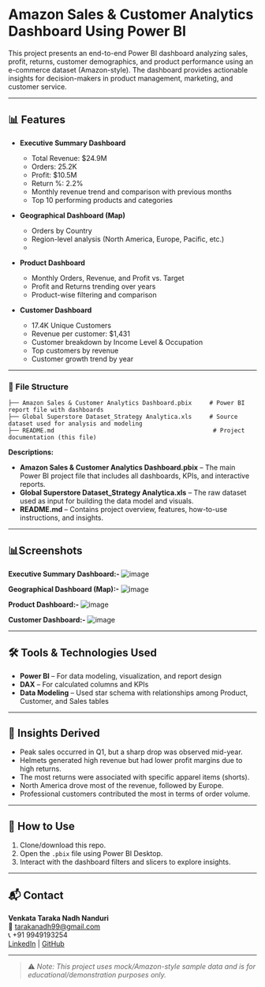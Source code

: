 # Amazon Sales & Customer Analytics Dashboard Using Power BI

This project presents an end-to-end Power BI dashboard analyzing sales, profit, returns, customer demographics, and product performance using an e-commerce dataset (Amazon-style). The dashboard provides actionable insights for decision-makers in product management, marketing, and customer service.

---

## 📊 Features

- **Executive Summary Dashboard**
  - Total Revenue: $24.9M
  - Orders: 25.2K
  - Profit: $10.5M
  - Return %: 2.2%
  - Monthly revenue trend and comparison with previous months
  - Top 10 performing products and categories

- **Geographical Dashboard (Map)**
  - Orders by Country
  - Region-level analysis (North America, Europe, Pacific, etc.)
  - 
- **Product Dashboard**
  - Monthly Orders, Revenue, and Profit vs. Target
  - Profit and Returns trending over years
  - Product-wise filtering and comparison

- **Customer Dashboard**
  - 17.4K Unique Customers
  - Revenue per customer: $1,431
  - Customer breakdown by Income Level & Occupation
  - Top customers by revenue
  - Customer growth trend by year



---
### 📁 File Structure

```text
├── Amazon Sales & Customer Analytics Dashboard.pbix     # Power BI report file with dashboards
├── Global Superstore Dataset_Strategy Analytica.xls     # Source dataset used for analysis and modeling
├── README.md                                             # Project documentation (this file)
```

**Descriptions:**

* **Amazon Sales & Customer Analytics Dashboard.pbix** – The main Power BI project file that includes all dashboards, KPIs, and interactive reports.
* **Global Superstore Dataset\_Strategy Analytica.xls** – The raw dataset used as input for building the data model and visuals.
* **README.md** – Contains project overview, features, how-to-use instructions, and insights.

---

## 📊Screenshots

**Executive Summary Dashboard:-**
![image](https://github.com/user-attachments/assets/0ed7c659-2978-45f9-a999-3361a82bcbfc)

**Geographical Dashboard (Map):-**
![image](https://github.com/user-attachments/assets/8fbceea7-2fc9-4bc1-b744-0a076c2bd6a5)

**Product Dashboard:-**
![image](https://github.com/user-attachments/assets/2ec56780-eb4d-4795-b720-b379c08d3fd6)

**Customer Dashboard:-**
![image](https://github.com/user-attachments/assets/f1dffcb7-993e-478b-be1d-a9596ac0c333)

---

## 🛠️ Tools & Technologies Used

- **Power BI** – For data modeling, visualization, and report design
- **DAX** – For calculated columns and KPIs
- **Data Modeling** – Used star schema with relationships among Product, Customer, and Sales tables

---

## 🚀 Insights Derived

- Peak sales occurred in Q1, but a sharp drop was observed mid-year.
- Helmets generated high revenue but had lower profit margins due to high returns.
- The most returns were associated with specific apparel items (shorts).
- North America drove most of the revenue, followed by Europe.
- Professional customers contributed the most in terms of order volume.

---

## 📌 How to Use

1. Clone/download this repo.
2. Open the `.pbix` file using Power BI Desktop.
3. Interact with the dashboard filters and slicers to explore insights.

---

## 📬 Contact

**Venkata Taraka Nadh Nanduri**  
📧 tarakanadh99@gmail.com  
📞 +91 9949193254  
[LinkedIn](https://www.linkedin.com/in/venkata-taraka-nadh-nanduri-39a069294) | [GitHub](https://github.com/tarakanadhnanduri99)

---

> ⚠️ *Note: This project uses mock/Amazon-style sample data and is for educational/demonstration purposes only.*
